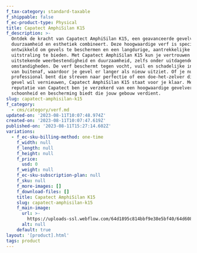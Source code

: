 ```yaml
---
f_tax-category: standard-taxable
f_shippable: false
f_ec-product-type: Physical
title: Capatect AmphiSilan K15
f_description: >-
  Ontdek de kracht van Capatect AmphiSilan K15, een geavanceerde gevelverf die
  duurzaamheid en esthetiek combineert. Deze hoogwaardige verf is speciaal
  ontwikkeld om gevels te beschermen en een langdurige, aantrekkelijke
  uitstraling te bieden. Met Capatect AmphiSilan K15 kun je vertrouwen op een
  uitstekende weerbestendigheid en duurzaamheid, zelfs onder uitdagende
  omstandigheden. De verf beschermt tegen vocht, vuil en schadelijke invloeden
  van buitenaf, waardoor je gevel er langer als nieuw uitziet. Of je nu een
  professional bent die streven naar perfectie of een doe-het-zelver die zijn
  gevel wil vernieuwen, Capatect AmphiSilan K15 staat voor je klaar. Met de
  reputatie van Capatect ben je verzekerd van een hoogwaardige gevelverf die de
  schoonheid en bescherming biedt die jouw gebouw verdient.
slug: capatect-amphisilan-k15
f_category:
  - cms/category/verf.md
updated-on: '2023-08-11T10:07:48.974Z'
created-on: '2023-08-11T10:07:47.619Z'
published-on: '2023-08-11T15:27:14.602Z'
variations:
  - f_ec-sku-billing-method: one-time
    f_width: null
    f_length: null
    f_height: null
    f_price:
      usd: 0
    f_weight: null
    f_ec-sku-subscription-plan: null
    f_sku: null
    f_more-images: []
    f_download-files: []
    title: Capatect AmphiSilan K15
    slug: capatect-amphisilan-k15
    f_main-image:
      url: >-
        https://uploads-ssl.webflow.com/64d1895c814bbf9e38e5bf40/64d6086188d5c325ac8cc3a6_caparol%20K15.webp
      alt: null
    default: true
layout: '[product].html'
tags: product
---
```



